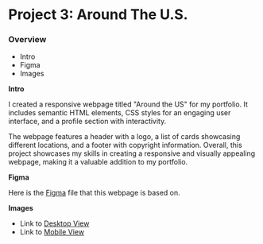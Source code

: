 # Project 3: Around The U.S.

### Overview

- Intro
- Figma
- Images

**Intro**

I created a responsive webpage titled "Around the US" for my portfolio. It includes semantic HTML elements, CSS styles for an engaging user interface, and a profile section with interactivity.

The webpage features a header with a logo, a list of cards showcasing different locations, and a footer with copyright information. Overall, this project showcases my skills in creating a responsive and visually appealing webpage, making it a valuable addition to my portfolio.

**Figma**

Here is the <a href="https://www.figma.com/file/IL7ovoAUOGd9ztqu2udDz5/Around-the-US?t=enplaCTucrhyyPrT-1">Figma</a> file that this webpage is based on.

**Images**

- Link to <a href="https://github.com/stalonesyl/se_project_aroundtheus/blob/main/images/MAIN%20PAGE.png">Desktop View</a>
- Link to <a href="https://github.com/stalonesyl/se_project_aroundtheus/blob/main/images/MOBILE.png">Mobile View</a>
